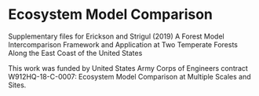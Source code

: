 # Ecosystem Model Comparison

Supplementary files for Erickson and Strigul (2019) A Forest Model Intercomparison Framework and Application at Two Temperate Forests Along the East Coast of the United States

This work was funded by United States Army Corps of Engineers contract W912HQ-18-C-0007: Ecosystem Model Comparison at Multiple Scales and Sites.
